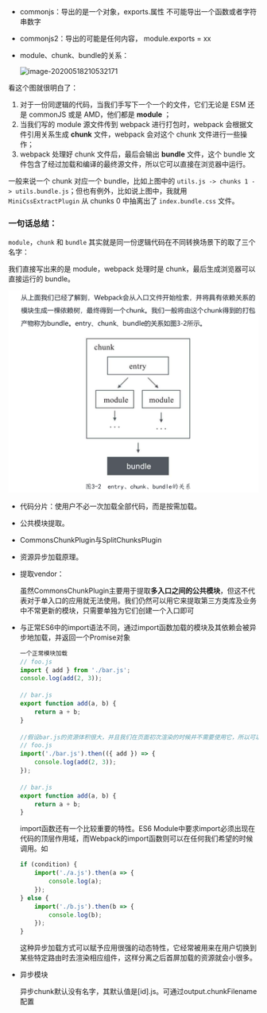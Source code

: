 - commonjs：导出的是一个对象，exports.属性 不可能导出一个函数或者字符串数字

- commonjs2：导出的可能是任何内容， module.exports = xx

- module、chunk、bundle的关系：

  ![image-20200518210532171](https://image-1255652541.cos.ap-shanghai.myqcloud.com/uPic/image-20200518210532171.png)

看这个图就很明白了：

1. 对于一份同逻辑的代码，当我们手写下一个一个的文件，它们无论是 ESM 还是 commonJS 或是 AMD，他们都是 **module** ；
2. 当我们写的 module 源文件传到 webpack 进行打包时，webpack 会根据文件引用关系生成 **chunk** 文件，webpack 会对这个 chunk 文件进行一些操作；
3. webpack 处理好 chunk 文件后，最后会输出 **bundle** 文件，这个 bundle 文件包含了经过加载和编译的最终源文件，所以它可以直接在浏览器中运行。

一般来说一个 chunk 对应一个 bundle，比如上图中的 `utils.js -> chunks 1 -> utils.bundle.js`；但也有例外，比如说上图中，我就用 `MiniCssExtractPlugin` 从 chunks 0 中抽离出了 `index.bundle.css` 文件。

###  一句话总结：

`module`，`chunk` 和 `bundle` 其实就是同一份逻辑代码在不同转换场景下的取了三个名字：

我们直接写出来的是 module，webpack 处理时是 chunk，最后生成浏览器可以直接运行的 bundle。





![image-20230119143330410](../../public/image-20230119143330410.png)

- 代码分片：使用户不必一次加载全部代码，而是按需加载。

- 公共模块提取。

- CommonsChunkPlugin与SplitChunksPlugin

- 资源异步加载原理。

- 提取vendor：

  虽然CommonsChunkPlugin主要用于提取**多入口之间的公共模块**，但这不代表对于单入口的应用就无法使用。我们仍然可以用它来提取第三方类库及业务中不常更新的模块，只需要单独为它们创建一个入口即可

- 与正常ES6中的import语法不同，通过import函数加载的模块及其依赖会被异步地加载，并返回一个Promise对象

  ```js
  一个正常模块加载
  // foo.js
  import { add } from './bar.js';
  console.log(add(2, 3));
     
  // bar.js
  export function add(a, b) {
      return a + b;
  }
  
  //假设bar.js的资源体积很大，并且我们在页面初次渲染的时候并不需要使用它，所以可以对它进行异步加载。
  // foo.js
  import('./bar.js').then(({ add }) => {
      console.log(add(2, 3));
  });
     
  // bar.js
  export function add(a, b) {
      return a + b;
  }
  ```

  import函数还有一个比较重要的特性。ES6 Module中要求import必须出现在代码的顶层作用域，而Webpack的import函数则可以在任何我们希望的时候调用。如

  ```js
  if (condition) {
      import('./a.js').then(a => {
          console.log(a);
      });
  } else {
      import('./b.js').then(b => {
          console.log(b);
      });
  }
  ```

  这种异步加载方式可以赋予应用很强的动态特性，它经常被用来在用户切换到某些特定路由时去渲染相应组件，这样分离之后首屏加载的资源就会小很多。

- 异步模块

  异步chunk默认没有名字，其默认值是[id].js。可通过output.chunkFilename配置